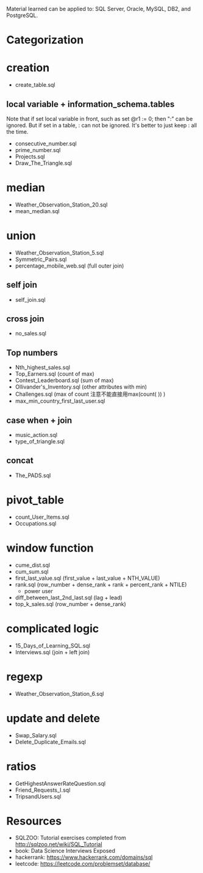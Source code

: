 
Material learned can be applied to:
SQL Server, Oracle, MySQL, DB2, and PostgreSQL.

# Categorization

# creation
* create_table.sql

## local variable + information_schema.tables
Note that if set local variable in front, such as set @r1 := 0; then ":" can be ignored.
But if set in a table, : can not be ignored. It's better to just keep : all the
time.

* consecutive_number.sql
* prime_number.sql
* Projects.sql
* Draw_The_Triangle.sql

# median
* Weather_Observation_Station_20.sql
* mean_median.sql

# union
* Weather_Observation_Station_5.sql
* Symmetric_Pairs.sql
* percentage_mobile_web.sql (full outer join)

## self join
* self_join.sql

## cross join
* no_sales.sql

## Top numbers
* Nth_highest_sales.sql
* Top_Earners.sql (count of max)
* Contest_Leaderboard.sql (sum of max)
* Ollivander's_Inventory.sql (other attributes with min)
* Challenges.sql (max of count  注意不能直接用max(count( )) )
* max_min_country_first_last_user.sql

## case when + join
* music_action.sql
* type_of_triangle.sql

## concat
* The_PADS.sql

# pivot_table
* count_User_Items.sql
* Occupations.sql

# window function
* cume_dist.sql
* cum_sum.sql
* first_last_value.sql (first_value + last_value + NTH_VALUE)
* rank.sql (row_number + dense_rank + rank + percent_rank + NTILE)
  * power user
* diff_between_last_2nd_last.sql (lag + lead)
* top_k_sales.sql (row_number + dense_rank)

# complicated logic
* 15_Days_of_Learning_SQL.sql
* Interviews.sql (join + left join)

# regexp
* Weather_Observation_Station_6.sql

# update and delete
* Swap_Salary.sql
* Delete_Duplicate_Emails.sql

# ratios
* GetHighestAnswerRateQuestion.sql
* Friend_Requests_I.sql
* TripsandUsers.sql

# Resources
* SQLZOO: Tutorial exercises completed from http://sqlzoo.net/wiki/SQL_Tutorial
* book: Data Science Interviews Exposed
* hackerrank: https://www.hackerrank.com/domains/sql  
* leetcode: https://leetcode.com/problemset/database/
